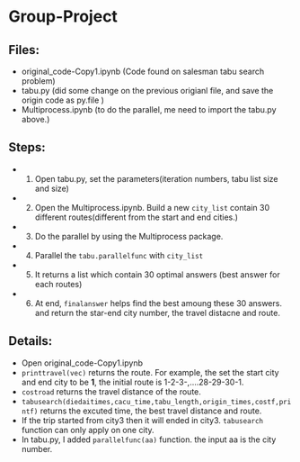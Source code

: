 # Group-Project
## Files:
- original_code-Copy1.ipynb (Code found on salesman tabu search problem)
- tabu.py (did some change on the previous origianl file, and save the origin code as py.file )
- Multiprocess.ipynb (to do the parallel, me need to import the tabu.py above.)

## Steps:
- 1. Open tabu.py, set the parameters(iteration numbers, tabu list size and size)
- 2. Open the Multiprocess.ipynb. Build a new `city_list` contain 30 different routes(different from the start and end cities.)
- 3. Do the parallel by using the Multiprocess package. 
- 4. Parallel the `tabu.parallelfunc` with `city_list`
- 5. It returns a list which contain 30 optimal answers (best answer for each routes)
- 6. At end, `finalanswer` helps find the best amoung these 30 answers. and return the star-end city number, the travel distacne and route.

## Details:
- Open original_code-Copy1.ipynb
- `printtravel(vec)` returns the route. For example, the set the start city and end city to be **1**, the initial route is 1-2-3-,....28-29-30-1.
- `costroad` returns the travel distance of the route.
- `tabusearch(diedaitimes,cacu_time,tabu_length,origin_times,costf,printf)` returns the excuted time, the best travel distance and route.
- If the trip started from city3 then it will ended in city3. `tabusearch` function can only apply on one city.
- In tabu.py, I added `parallelfunc(aa)` function. the input aa is the city number. 
